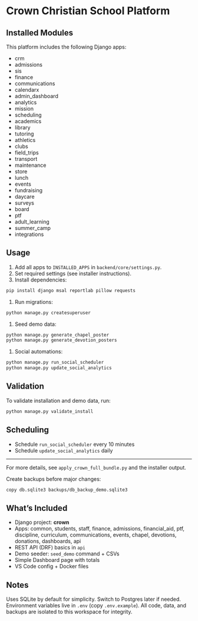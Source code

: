 # Crown Christian School Platform

## Installed Modules

This platform includes the following Django apps:

- crm
- admissions
- sis
- finance
- communications
- calendarx
- admin_dashboard
- analytics
- mission
- scheduling
- academics
- library
- tutoring
- athletics
- clubs
- field_trips
- transport
- maintenance
- store
- lunch
- events
- fundraising
- daycare
- surveys
- board
- ptf
- adult_learning
- summer_camp
- integrations

## Usage

1. Add all apps to `INSTALLED_APPS` in `backend/core/settings.py`.
1. Set required settings (see installer instructions).
1. Install dependencies:

```sh
pip install django msal reportlab pillow requests
```

1. Run migrations:

```sh
python manage.py createsuperuser
```

1. Seed demo data:

```sh
python manage.py generate_chapel_poster
python manage.py generate_devotion_posters
```

1. Social automations:

```sh
python manage.py run_social_scheduler
python manage.py update_social_analytics
```

## Validation

To validate installation and demo data, run:

```sh
python manage.py validate_install
```

## Scheduling

- Schedule `run_social_scheduler` every 10 minutes
- Schedule `update_social_analytics` daily

---
For more details, see `apply_crown_full_bundle.py` and the installer output.

Create backups before major changes:

```bash
copy db.sqlite3 backups/db_backup_demo.sqlite3
```

## What’s Included

- Django project: **crown**
- Apps: common, students, staff, finance, admissions, financial_aid, ptf, discipline, curriculum, communications, events, chapel, devotions, donations, dashboards, api
- REST API (DRF) basics in `api`
- Demo seeder: `seed_demo` command + CSVs
- Simple Dashboard page with totals
- VS Code config + Docker files

## Notes

 Uses SQLite by default for simplicity. Switch to Postgres later if needed.
 Environment variables live in `.env` (copy `.env.example`).
 All code, data, and backups are isolated to this workspace for integrity.
